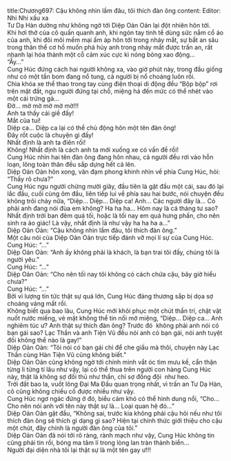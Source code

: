title:Chương697: Cậu không nhìn lầm đâu, tôi thích đàn ông
content:
Editor: Nhi Nhi xấu xa<br>Tư Dạ Hàn dường như không ngờ tới Diệp Oản Oản lại đột nhiên hôn tới.<br>Khi hơi thở của cô quấn quanh anh, khi ngón tay tinh tế dùng sức nắm cổ áo của anh, khi đôi môi mềm mại ấm áp hôn tới trong nháy mắt, sự bất an sâu trong thân thể cơ hồ muốn phá hủy anh trong nháy mắt được trấn an, rất nhanh lại hóa thành một cỗ cảm xúc cực kì nóng bỏng xao động…<br>“Ấy…”<br>Cung Húc đứng cách hai người không xa, vào giờ phút này, trong đầu giống như có một tấn bom đang nổ tung, cả người bị nổ choáng luôn rồi.<br>Chìa khóa xe thể thao trong tay cùng điện thoại di động đều “Bộp bộp” rơi trên mặt đất, ngu người đứng tại chỗ, miệng há đến mức có thể nhét vào một cái trứng gà…<br>Đờ… mờ mờ mờ mờ mờ!!!<br>Anh ta thấy cái giề đấy!<br>Mắt của tui!<br>Diệp ca… Diệp ca lại có thể chủ động hôn một tên đàn ông!<br>Đây rốt cuộc là chuyện gì đấy!<br>Nhất định là anh ta điên rồi!<br>Không! Nhất định là cách anh ta mới xuống xe có vấn đề rồi!<br>Cung Húc nhìn hai tên đàn ông đang hôn nhau, cả người đều rơi vào hỗn loạn, lông toàn thân đều sắp dựng hết cả lên.<br>Diệp Oản Oản hôn xong, vân đạm phong khinh nhìn về phía Cung Húc, hỏi: “Thấy rõ chưa?”<br>Cung Húc ngu người chừng mười giây, đầu tiên là gật đầu một cái, sau đó lại lắc đầu, cuối cùng ôm đầu, liên tiếp lui về phía sau hai bước, nói chuyện đều không trôi chảy nữa, “Diệp… Diệp… Diệp ca! Anh… Các người đây là… Có phải anh đang nói đùa em không? Ha ha ha… Hôm nay là cá tháng tư sao? Nhất định trời ban đêm quá tối, hoặc là tối nay em quá hưng phấn, cho nên sinh ra ảo giác! Là vậy, nhất định là như vậy ha ha ha a…”<br>Diệp Oản Oản: “Cậu không nhìn lầm đâu, tôi thích đàn ông.”<br>Một câu nói của Diệp Oản Oản trực tiếp đánh vỡ mọi lí sự của Cung Húc.<br>Cung Húc: “…”<br>Diệp Oản Oản: “Anh ấy không phải là khách, là bạn trai tôi đấy, chúng tôi là người yêu.”<br>Cung Húc: “…”<br>Diệp Oản Oản: “Cho nên tối nay tôi không có cách chứa cậu, bây giờ hiểu chưa?”<br>Cung Húc: “…”<br>Bởi vì lượng tin tức thật sự quá lớn, Cung Húc đáng thương sắp bị dọa sợ choáng váng mất rồi.<br>Không biết qua bao lâu, Cung Húc mới khôi phục một chút thần trí, chật vật nuốt nước miếng, vẻ mặt không thể tin nổi mở miệng, “Diệp… Diệp ca… Anh nghiêm túc ư? Anh thật sự thích đàn ông? Trước đó  không phải anh nói có bạn gái sao? Lạc Thần và anh Tiện Vũ đều nói anh có bạn gái, nói anh tuyệt đối không thể nào là gay!”<br>Diệp Oản Oản: “Tôi nói có bạn gái chỉ để che giấu mà thôi, chuyện này Lạc Thần cùng Hàn Tiện Vũ cũng không biết.”<br>Diệp Oản Oản cũng không ngờ tới chính mình vắt óc tìm mưu kế, cẩn thận từng li từng tí lâu như vậy, lại có thể thua trên người con hàng Cung Húc này, thật là không sợ đối thủ như thần, chỉ sợ đồng đội  như heo.<br>Trời đất bao la, vuốt lông Đại Ma Đầu quan trọng nhất, vì trấn an Tư Dạ Hàn, cô cũng không chiếu cố được nhiều như vậy.<br>Cung Húc ngơ ngác đứng ở đó, biểu cảm khó có thể hình dung nổi, “Cho… Cho nên nói anh với tên này thật sự là… Loại quan hệ đó…”<br>Diệp Oản Oản gật đầu, “Không sai, trước kia không phải cậu hỏi nếu như tôi thích đàn ông sẽ thích gì dạng gì sao? Hiện tại chính thức giới thiệu cho cậu một chút, đây chính là người đàn ông của tôi.”<br>Diệp Oản Oản đã nói tới rõ ràng, rành mạch như vậy, Cung Húc không tin cũng phải tin rồi, bóng ma tâm lí trong lòng lan tràn thành biển…<br>Người đại diện nhà tôi lại thật sự là một tên gay ư!!!